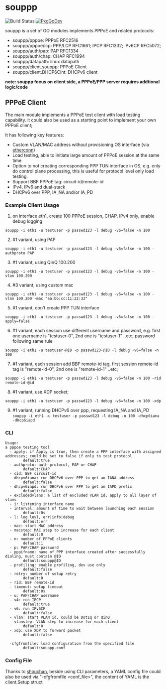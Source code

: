 # souppp
![Build Status](https://github.com/gandalfast/souppp/actions/workflows/main.yml/badge.svg)
[![PkgGoDev](https://pkg.go.dev/badge/github.com/gandalfast/souppp)](https://pkg.go.dev/github.com/gandalfast/souppp)

souppp is a set of GO modules implements PPPoE and related protocols:

 * souppp/pppoe: PPPoE RFC2516
 * souppp/pppoe/lcp: PPP/LCP RFC1661; IPCP RFC1332; IPv6CP RFC5072;
 * souppp/auth/pap: PAP RFC1334
 * souppp/auth/chap: CHAP RFC1994
 * souppp/datapath: linux datapath
 * souppp/client.souppp: PPPoE Client
 * souppp/client.DHCP6Clnt: DHCPv6 client

**note: souppp focus on client side, a PPPoE/PPP server requires addtional logic/code**

## PPPoE Client
The main module implements a PPPoE test client with load testing capability. it could also be used as a starting point to implement your own PPPoE client;

It has following key features:

- Custom VLAN/MAC address without provisioning OS interface (via [etherconn](https://github.com/hujun-open/etherconn))
- Load testing, able to initiate large amount of PPPoE session at the same time
- Option to not creating corresponding PPP TUN interface in OS, e.g. only do control plane processing, this is useful for protocol level only load testing.
- Support BBF PPPoE tag: circuit-id/remote-id
- IPv4, IPv6 and dual-stack
- DHCPv6 over PPP,  IA_NA and/or IA_PD
 

### Example Client Usage

1. on interface eth1, create 100 PPPoE session, CHAP, IPv4 only, enable debug logging

`souppp -i eth1 -u testuser -p passwd123 -l debug -v6=false -n 100`

2. #1 variant, using PAP

`souppp -i eth1 -u testuser -p passwd123 -l debug -v6=false -n 100 -authproto PAP`

3. #1 variant, using QinQ 100.200

`souppp -i eth1 -u testuser -p passwd123 -l debug -v6=false -n 100 -vlan 100.200`

4. #3 variant, using custom mac 

`souppp -i eth1 -u testuser -p passwd123 -l debug -v6=false -n 100 -vlan 100.200 -mac "aa:bb:cc:11:22:33"`

5. #1 variant, don't create PPP TUN interface

`souppp -i eth1 -u testuser -p passwd123 -l debug -v6=false -n 100 -apply=false`

6. #1 variant, each session use different username and password, e.g. first one username is "testuser-0", 2nd one is "testuser-1" ..etc; password following same rule

`souppp -i eth1 -u testuser-@ID -p passwd123-@ID -l debug -v6=false -n 100`

7. #1 variant, each session add BBF remote-id tag, first session remote-id tag is "remote-id-0", 2nd one is "remote-id-1" ..etc;

`souppp -i eth1 -u testuser -p passwd123 -l debug -v6=false -n 100 -rid remote-id-@id`

8. #1 variant, use XDP socket;

`souppp -i eth1 -u testuser -p passwd123 -l debug -v6=false -n 100 -xdp`

9. #1 variant, running DHCPv6 over ppp, requesting IA_NA and IA_PD
`souppp -i eth1 -u testuser -p passwd123 -l debug -n 100 -dhcp6iana -dhcp6iapd`

### CLI

```
Usage:
a pppoe testing tool
  - apply: if Apply is true, then create a PPP interface with assigned addresses; could be set to false if only to test protocol
        default:true
  - authproto: auth protocol, PAP or CHAP
        default:CHAP
  - cid: BBF circuit-id
  - dhcpv6iana: run DHCPv6 over PPP to get an IANA address
        default:false
  - dhcpv6iapd: run DHCPv6 over PPP to get an IAPD prefix
        default:false
  - excludedvlans: a list of excluded VLAN id, apply to all layer of vlans
  - i: listening interface name
  - interval: amount of time to wait between launching each session
        default:0s
  - l: log levl, err|info|debug
        default:err
  - mac: start MAC address
  - macstep: MAC step to increase for each client
        default:0
  - n: number of PPPoE clients
        default:1
  - p: PAP/CHAP password
  - pppifname: name of PPP interface created after successfully dialing, must contain @ID
        default:souppp@ID
  - profiling: enable profiling, dev use only
        default:false
  - retry: number of setup retry
        default:0
  - rid: BBF remote-id
  - timeout: setup timeout
        default:0s
  - u: PAP/CHAP username
  - v4: run IPCP
        default:true
  - v6: run IPv6CP
        default:false
  - vlan: start VLAN id, could be Dot1q or QinQ
  - vlanstep: VLAN step to increase for each client
        default:0
  - xdp: use XDP to forward packet
        default:false

  -cfgfromfile: load configuration from the specified file
        default:souppp.conf

```
### Config File
Thanks to [shouchan](https://github.com/hujun-open/shouchan), beside using CLI parameters, a YAML config file could also be used via "-cfgfromfile <conf_file>", the content of YAML is the client.Setup struct 


